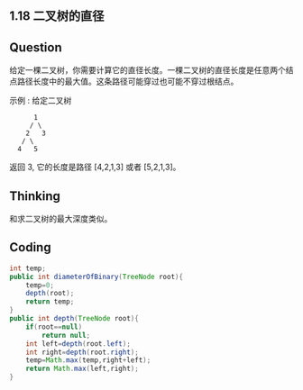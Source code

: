 ## 1.18 二叉树的直径



## Question

给定一棵二叉树，你需要计算它的直径长度。一棵二叉树的直径长度是任意两个结点路径长度中的最大值。这条路径可能穿过也可能不穿过根结点。

 

示例 :
给定二叉树

          1
         / \
        2   3
       / \     
      4   5    
返回 3, 它的长度是路径 [4,2,1,3] 或者 [5,2,1,3]。



## Thinking

和求二叉树的最大深度类似。



## Coding

```java
int temp;
public int diameterOfBinary(TreeNode root){
    temp=0;
    depth(root);
    return temp;
}
public int depth(TreeNode root){
    if(root==null)
        return null;
    int left=depth(root.left);
    int right=depth(root.right);
    temp=Math.max(temp,right+left);
    return Math.max(left,right);
}
```

